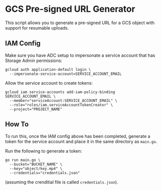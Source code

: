 # GCS Pre-signed URL Generator

This script allows you to generate a pre-signed URL for a GCS object with support for resumable uploads.

## IAM Config

Make sure you have ADC setup to impersonate a service account that has Storage Admin permissions:

```shell
gcloud auth application-default login \
  --impersonate-service-account=SERVICE_ACCOUNT_EMAIL
```

Allow the service account to create tokens:

```shell
gcloud iam service-accounts add-iam-policy-binding SERVICE_ACCOUNT_EMAIL \
  --member="serviceAccount:SERVICE_ACCOUNT_EMAIL" \
  --role="roles/iam.serviceAccountTokenCreator" \
  --project="PROJECT_NAME"
```

## How To

To run this, once the IAM config above has been completed, generate a token for the service account and place it in the same directory as `main.go`.  

Run the following to generate a token:

```
go run main.go \
  --bucket="BUCKET_NAME" \
  --key="object/key.mp4" \
  --credentials="credentials.json"
```

(assuming the crenditial file is called `credentials.json`).
